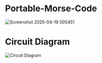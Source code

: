# Portable-Morse-Code
![Screenshot 2025-04-19 005451](https://github.com/user-attachments/assets/7b5790a7-cec9-4c25-b369-3b9e3dba191b)


# Circuit Diagram 
![Circuit Diagram](https://github.com/user-attachments/assets/8c88c841-4a3c-412d-854f-d30a6e768c12)



